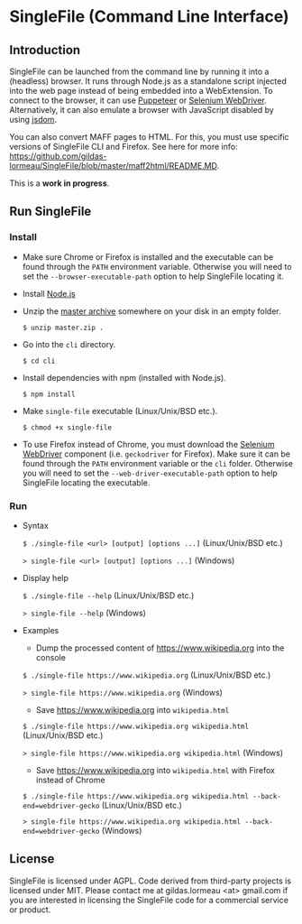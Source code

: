 # SingleFile (Command Line Interface)

## Introduction

SingleFile can be launched from the command line by running it into a (headless) browser. It runs through Node.js as a standalone script injected into the web page instead of being embedded into a WebExtension. To connect to the browser, it can use [Puppeteer](https://github.com/GoogleChrome/puppeteer) or [Selenium WebDriver](https://www.npmjs.com/package/selenium-webdriver). Alternatively, it can also emulate a browser with JavaScript disabled by using [jsdom](https://github.com/jsdom/jsdom).

You can also convert MAFF pages to HTML. For this, you must use specific versions of SingleFile CLI and Firefox. See here for more info: https://github.com/gildas-lormeau/SingleFile/blob/master/maff2html/README.MD.

This is a **work in progress**.

## Run SingleFile

### Install

- Make sure Chrome or Firefox is installed and the executable can be found through the `PATH` environment variable. Otherwise you will need to set the `--browser-executable-path` option to help SingleFile locating it.

- Install [Node.js](https://nodejs.org)

- Unzip the [master archive](https://github.com/gildas-lormeau/SingleFile/archive/master.zip) somewhere on your disk in an empty folder.

  `$ unzip master.zip .`

- Go into the `cli` directory.

  `$ cd cli`
  
- Install dependencies with npm (installed with Node.js).

  `$ npm install`
  
- Make `single-file` executable (Linux/Unix/BSD etc.).

  `$ chmod +x single-file`

- To use Firefox instead of Chrome, you must download the [Selenium WebDriver](https://www.npmjs.com/package/selenium-webdriver) component (i.e. `geckodriver` for Firefox).  Make sure it can be found through the `PATH` environment variable or the `cli` folder. Otherwise you will need to set the `--web-driver-executable-path` option to help SingleFile locating the executable.

### Run

- Syntax
 
  `$ ./single-file <url> [output] [options ...]` (Linux/Unix/BSD etc.)

  `> single-file <url> [output] [options ...]` (Windows)    

- Display help

  `$ ./single-file --help` (Linux/Unix/BSD etc.)

  `> single-file --help` (Windows)

- Examples

  - Dump the processed content of https://www.wikipedia.org into the console

  `$ ./single-file https://www.wikipedia.org` (Linux/Unix/BSD etc.)

  `> single-file https://www.wikipedia.org` (Windows)

  - Save https://www.wikipedia.org into `wikipedia.html`

  `$ ./single-file https://www.wikipedia.org wikipedia.html` (Linux/Unix/BSD etc.)
  
  `> single-file https://www.wikipedia.org wikipedia.html` (Windows)

  - Save https://www.wikipedia.org into `wikipedia.html` with Firefox instead of Chrome

  `$ ./single-file https://www.wikipedia.org wikipedia.html --back-end=webdriver-gecko` (Linux/Unix/BSD etc.)
  
  `> single-file https://www.wikipedia.org wikipedia.html --back-end=webdriver-gecko` (Windows)
  
## License

SingleFile is licensed under AGPL. Code derived from third-party projects is licensed under MIT. Please contact me at gildas.lormeau &lt;at&gt; gmail.com if you are interested in licensing the SingleFile code for a commercial service or product.
